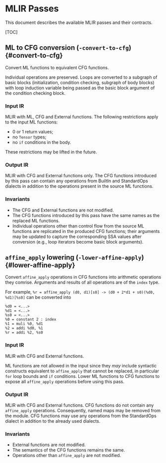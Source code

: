 # MLIR Passes

This document describes the available MLIR passes and their contracts.

[TOC]

## ML to CFG conversion (`-convert-to-cfg`) {#convert-to-cfg}

Convert ML functions to equivalent CFG functions.

Individual operations are preserved. Loops are converted to a subgraph of basic
blocks (initialization, condition checking, subgraph of body blocks) with loop
induction variable being passed as the basic block argument of the condition
checking block.

### Input IR

MLIR with ML, CFG and External functions. The following restrictions apply to
the input ML functions:

-   0 or 1 return values;
-   no `Tensor` types;
-   no `if` conditions in the body.

These restrictions may be lifted in the future.

### Output IR

MLIR with CFG and External functions only. The CFG functions introduced by this
pass can contain any operations from BuiltIn and StandardOps dialects in
addition to the operations present in the source ML functions.

### Invariants

-   The CFG and External functions are not modified.
-   The CFG functions introduced by this pass have the same names as the
    replaced ML functions.
-   Individual operations other than control flow from the source ML functions
    are replicated in the produced CFG functions; their arguments may be updated
    to capture the corresponding SSA values after conversion (e.g., loop
    iterators become basic block arguments).

## `affine_apply` lowering (`-lower-affine-apply`) {#lower-affine-apply}

Convert `affine_apply` operations in CFG functions into arithmetic operations
they comrise. Arguments and results of all operations are of the `index` type.

For example, `%r = affine_apply (d0, d1)[s0] -> (d0 + 2*d1 + s0)(%d0, %d1)[%s0]`
can be converted into

```mlir
%d0 = <...>
%d1 = <...>
%s0 = <...>
%0 = constant 2 : index
%1 = muli %0, %d1
%2 = addi %d0, %1
%r = addi %2, %s0
```

### Input IR

MLIR with CFG and External functions.

ML functions are not allowed in the input since they *may* include syntactic
constructs equivalent to `affine_apply` that cannot be replaced, in particular
`for` loop bounds and `if` conditions. Lower ML functions to CFG functions to
expose all `affine_apply` operations before using this pass.

### Output IR

MLIR with CFG and External functions. CFG functions do not contain any
`affine_apply` operations. Consequently, named maps may be removed from the
module. CFG functions may use any operations from the StandardOps dialect in
addition to the already used dialects.

### Invariants

-   External functions are not modified.
-   The semantics of the CFG functions remains the same.
-   Operations other than `affine_apply` are not modified.
